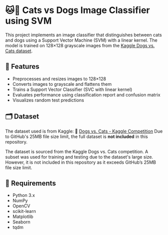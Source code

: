 # 🐱🐶 Cats vs Dogs Image Classifier using SVM
This project implements an image classifier that distinguishes between cats and dogs using a Support Vector Machine (SVM) with a linear kernel. The model is trained on 128×128 grayscale images from the [Kaggle Dogs vs. Cats dataset](https://www.kaggle.com/competitions/dogs-vs-cats/data).

## 📌 Features
- Preprocesses and resizes images to 128×128
- Converts images to grayscale and flattens them
- Trains a Support Vector Classifier (SVC with linear kernel)
- Evaluates performance using classification report and confusion matrix
- Visualizes random test predictions

## 🗂️ Dataset
The dataset used is from Kaggle:
🔗 [Dogs vs. Cats - Kaggle Competition](https://www.kaggle.com/competitions/dogs-vs-cats/data)
Due to GitHub's 25MB file size limit, the full dataset is **not included** in this repository.

The dataset is sourced from the Kaggle Dogs vs. Cats competition. A subset was used for training and testing due to the dataset's large size. However, it is not included in this repository as it exceeds GitHub’s 25MB file size limit.

## 🧪 Requirements
- Python 3.x
- NumPy
- OpenCV
- scikit-learn
- Matplotlib
- Seaborn
- tqdm
